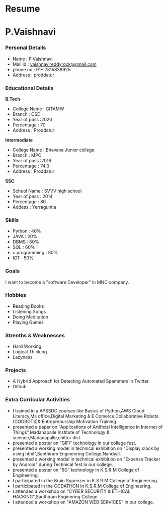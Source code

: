# Resume
# P.Vaishnavi
### Personal Details
- Name : P.Vaishnavi <br>
- Mail id : vaishnavireddyrock@gmail.com <br>
- phone no : 91+ 7815838925 <br>
- Address : proddatur <br>
### Educational Details
**B.Tech**
- College Name : GITAMW <br>
- Branch : CSE <br>
- Year of pass :2020 <br>
- Percentage : 70 <br>
- Address : Proddatur <br>

**Intermediate**
- College Name : Bhavana Junior college <br>
- Branch : MPC <br>
- Year of pass :2016 <br>
- Percentage : 74.3 <br>
- Address : Proddatur <br>

**SSC**
- School Name : SVVV high school <br> 
- Year of pass : 2014 <br>
- Percentage : 80 <br>
- Addess : Yerraguntla <br>

### **Skills**
- Python : 40%
- JAVA : 20%
- DBMS : 50%
- SQL : 60%
- c programming : 80%
- IOT : 50%

### **Goals**
I want to become a "software Developer" in MNC company.
### **Hobbies**
- Reading Books <br>
- Listening Songs <br>
- Doing Meditation <br>
- Playing Games <br>
### **Strenths & Weaknesses**
- Hard Working
- Logical Thinking
- Lazyness
### **Projects** 
- A Hybrid Approach for Detecting Automated Spammers in Twitter.
- Github
### **Extra Curricular Activities**
- I trained in a APSSDC courses like Basics of Python,AWS Cloud Literacy,Ms office,Digital Marketing & E Comerce,Collaborative Robots (COOBOTS)& Entreprenurship Motivation Training.
- presented a paper on "Applications of Artificial Intelligence in Internet of Things",Madanapalle Institute of Technology & science,Madanapalle,chittor dist.
- presented a poster on "GIFI" technology in our college fest.
- presented a working model in technical exhibition on "Display clock by using html",Santhiram Engineering College,Nandyal.
- presented a working model in technical exhibition on "Expense Tracker by Android" during Technical fest in our college.
- presented a poster on "5G" technology in K.S.R.M College of Engineering.
- I participated in the Brain Squeezer in K.S.R.M College of Engineering.
- I participated in the CODATHON in K.S.R.M College of Engineering.
- I attended a workshop on "CYBER SECURITY & ETHICAL HACKING",Santhiram Enginering College.
- I attended a workshop on "AMAZON WEB SERVICES" in our college.

